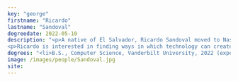 ```yaml
---
key: "george"
firstname: "Ricardo"
lastname: "Sandoval"
degreedate: 2022-05-10
description: "<p>A native of El Salvador, Ricardo Sandoval moved to Nashville, Tennessee to study Computer Science in the Department of Electrical Engineering and Computer Science at Vanderbilt University. At Vanderbilt, Ricardo is a member of the Ingram Scholars Program — a service-oriented merit scholarship that seeks to foster the idea of combining a successful business or professional career with a lifelong commitment to finding solutions to critical societal problems.</p>
<p>Ricardo is interested in finding ways in which technology can create a more environmentally sustainable and equitable world. The research he does on micro mobility at Dr. Dan Work’s lab aligns perfectly with his personal and professional interests. Ricardo is currently helping develop a Shared Urban Mobility Device (SUMD) data analytics platform, in which he uses large-scale historical data to quantitatively asses the quality of the built environment. </p>"
degrees: "<li>B.S., Computer Science, Vanderbilt University, 2022 (expected)</li>"
image: /images/people/Sandoval.jpg
site: 
---
```


